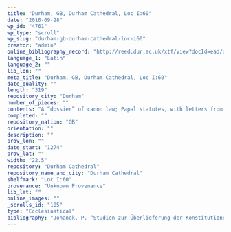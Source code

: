 ```yaml
---
title: "Durham, GB, Durham Cathedral, Loc I:60"
date: "2016-09-28"
wp_id: "4761"
wp_type: "scroll"
wp_slug: "durham-gb-durham-cathedral-loc-i60"
creator: "admin"
online_bibliography_record: "http://reed.dur.ac.uk/xtf/view?docId=ead/dcd/dcdlocel.xml#qxj-40"
language_1: "Latin"
language_2: ""
lib_lon: ""
meta_title: "Durham, GB, Durham Cathedral, Loc I:60"
date_quality: ""
length: "319"
repository_city: "Durham"
number_of_pieces: ""
contents: "A “dossier” of canon law; Papal statutes, with letters from Michael [VIII Palaeologus], emperor of Byzantium, to Pope Gregory [X], re the Council of Lyon and discussions about the union of the Greek and Roman churches."
completed: ""
repository_nation: "GB"
orientation: ""
description: ""
prov_lon: ""
date_start: "1274"
prov_lat: ""
width: "22.5"
repository: "Durham Cathedral"
repository_name_and_city: "Durham Cathedral"
shelfmark: "Loc I:60"
provenance: "Unknown Provenance"
lib_lat: ""
online_images: ""
_scrolls_id: "105"
type: "Ecclesiastical"
bibliography: "Johanek, P. “Studien zur Überlieferung der Konstitutionen des II. Konzils von Lyon.” Zeitschrift der Savigny-Stiftung für Rechtsgeschichte, Kanonistische Abteilung 65 (1979): 149–216.<br/> Van Balberghe, Emilie. “Une Copie Exceptionnelle Du Libellus de Episcoporum Electionibus de Guillaume de Mandragout.” In Miscellanea Martin Wittek: Album de Codicologie et de Paléographie Offert À Martin Wittek, edited by Anny Raman, Eugène Manning, and Martin Wittek, 315–22. Louvain: Peeters, 1993. p. 317, n5."
---
```



